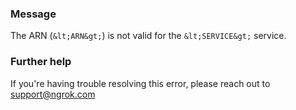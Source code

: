 
### Message
The ARN (`&lt;ARN&gt;`) is not valid for the `&lt;SERVICE&gt;` service.

### Further help
If you're having trouble resolving this error, please reach out to [support@ngrok.com](mailto:support@ngrok.com?subject=Help%20with%20ERR_NGROK_5129)

